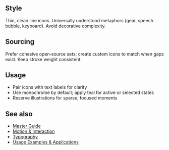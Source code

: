 <!--══════════════════════════════════════════════════
  ╔══════════════════════════════════════════════════════╗
  ║  ░  ICONOGRAPHY & GRAPHICS  ░░░░░░░░░░░░░░░░░░░░░░  ║
  ║                                                      ║
  ║  Line‑based icons and simple graphic elements for    ║
  ║  clarity in UI and communications.                   ║
  ║                                                      ║
  ║                                                      ║
  ║                                                      ║
  ║                                                      ║
  ╚══════════════════════════════════════════════════════╝
    • WHAT ▸ Icon style, sourcing, and usage
    • WHY  ▸ Ensure consistency and legibility
    • HOW  ▸ Monochrome defaults; teal for active states
-->

## Style

Thin, clean line icons. Universally understood metaphors (gear, speech
bubble, keyboard). Avoid decorative complexity.

## Sourcing

Prefer cohesive open‑source sets; create custom icons to match when gaps
exist. Keep stroke weight consistent.

## Usage

- Pair icons with text labels for clarity
- Use monochrome by default; apply teal for active or selected states
- Reserve illustrations for sparse, focused moments

## See also

- [Master Guide](../guide/brand-style-guide.md)
- [Motion & Interaction](./motion.md)
- [Typography](./typography.md)
- [Usage Examples & Applications](./usage-examples.md)
